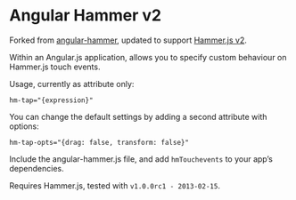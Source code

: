 Angular Hammer v2
=================

Forked from [angular-hammer](https://github.com/randallb/angular-hammer), updated to support [Hammer.js v2](https://github.com/EightMedia/hammer.js/tree/v2).

Within an Angular.js application, allows you to specify custom behaviour on Hammer.js touch events.

Usage, currently as attribute only:

    hm-tap="{expression}"

You can change the default settings by adding a second attribute with options:

    hm-tap-opts="{drag: false, transform: false}"

Include the angular-hammer.js file, and add `hmTouchevents` to your app’s dependencies.

Requires Hammer.js, tested with `v1.0.0rc1 - 2013-02-15`.